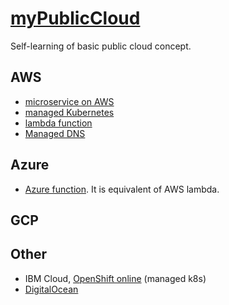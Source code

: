 # [myPublicCloud](http://coulombel.net/myPublicCloud/)

Self-learning of basic public cloud concept.

## AWS

- [microservice on AWS](./AWS/1-microservice-on-aws-notes.md)
- [managed Kubernetes](./AWS/2-eks.md)
- [lambda function](./AWS/3-lambda.md)
- [Managed DNS](./AWS/4-DNS-route-53.md)

## Azure

- [Azure function](./Azure/3-Azure-function.md). It is equivalent of AWS lambda.

## GCP

## Other 

- IBM Cloud, [OpenShift online](https://www.openshift.com/products/online/) (managed k8s)
- [DigitalOcean](https://www.digitalocean.com/)
